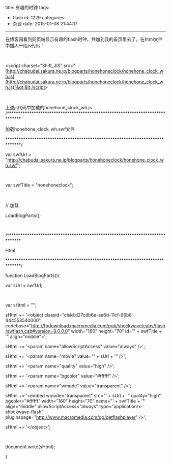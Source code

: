 title: 有趣的时钟
tags:
  - flash
id: 1229
categories:
  - 杂谈
date: 2015-01-08 21:44:17
---

在博客园看到网页端显示有趣的flash时钟，并加到我的首页里去了。在html文件中插入一段js代码：

&nbsp;

&lt;script charset="Shift_JIS" src="[http://chabudai.sakura.ne.jp/blogparts/honehoneclock/honehone_clock_wh.js](http://chabudai.sakura.ne.jp/blogparts/honehoneclock/honehone_clock_wh.js)"&gt;&lt;/script&gt;

&nbsp;

上述js代码中加载的honehone_clock_wh.js
/******************************************************************************

加载honehone_clock_wh.swf文件

******************************************************************************/

var swfUrl = "http://chabudai.sakura.ne.jp/blogparts/honehoneclock/honehone_clock_wh.swf";

&nbsp;

var swfTitle = "honehoneclock";

&nbsp;

// 加载

LoadBlogParts();

&nbsp;

/******************************************************************************

Html

******************************************************************************/

function LoadBlogParts(){

var sUrl = swfUrl;

&nbsp;

var sHtml = "";

sHtml += '&lt;object classid="clsid:d27cdb6e-ae6d-11cf-96b8-444553540000" codebase="http://fpdownload.macromedia.com/pub/shockwave/cabs/flash/swflash.cab#version=8,0,0,0" width="160" height="70" id="' + swfTitle + '" align="middle"&gt;';

sHtml += '&lt;param name="allowScriptAccess" value="always" /&gt;';

sHtml += '&lt;param name="movie" value="' + sUrl + '" /&gt;';

sHtml += '&lt;param name="quality" value="high" /&gt;';

sHtml += '&lt;param name="bgcolor" value="#ffffff" /&gt;';

sHtml += '&lt;param name="wmode" value="transparent" /&gt;';

sHtml += '&lt;embed wmode="transparent" src="' + sUrl + '" quality="high" bgcolor="#ffffff" width="160" height="70" name="' + swfTitle + '" align="middle" allowScriptAccess="always" type="application/x-shockwave-flash" pluginspage="http://www.macromedia.com/go/getflashplayer" /&gt;';

sHtml += '&lt;/object&gt;';

&nbsp;

document.write(sHtml);

}